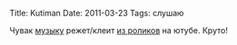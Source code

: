 Title: Kutiman
Date: 2011-03-23
Tags: слушаю

<div class="text">Чувак <a href="http://www.youtube.com/watch?v=EsBfj6khrG4">музыку</a> режет/клеит <a href="http://www.youtube.com/watch?v=nIl4LkHYRkg">из роликов</a> на ютубе. Круто!</div>